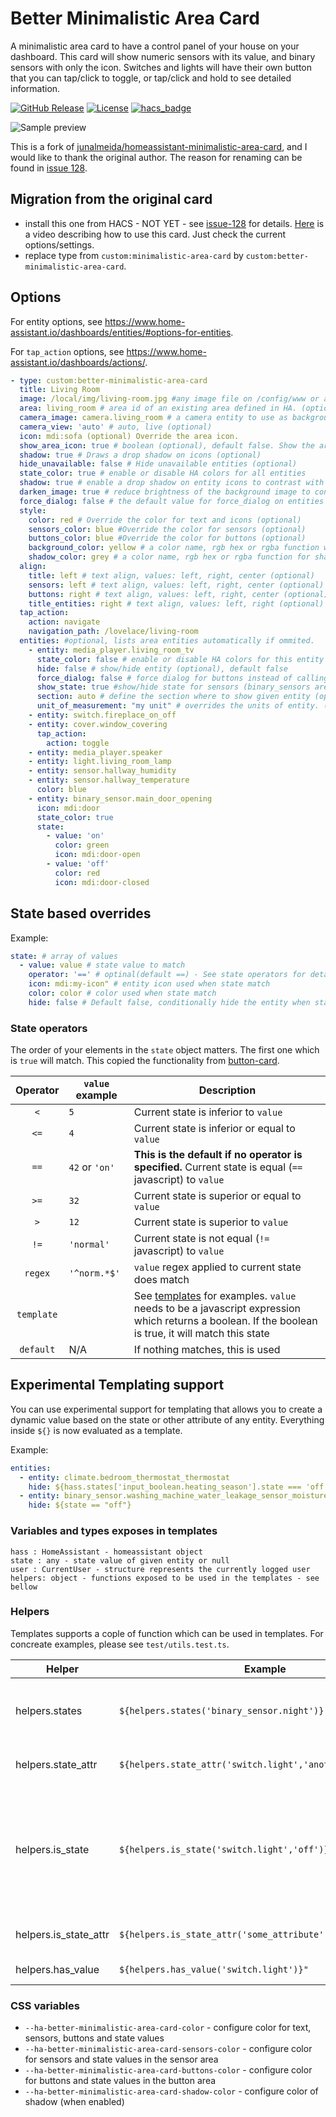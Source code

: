 # Better Minimalistic Area Card

A minimalistic area card to have a control panel of your house on your dashboard. This card will show numeric sensors with its value, and binary sensors with only the icon. Switches and lights will have their own button that you can tap/click to toggle, or tap/click and hold to see detailed information.

[![GitHub Release][releases-shield]][releases]
[![License][license-shield]](LICENSE.md)
[![hacs_badge](https://img.shields.io/badge/HACS-Default-orange.svg?style=for-the-badge)](https://github.com/custom-components/hacs)

![Sample preview](docs/sample.png)

This is a fork of [junalmeida/homeassistant-minimalistic-area-card](https://github.com/junalmeida/homeassistant-minimalistic-area-card), and I would like to thank the original author. The reason for renaming can be found in [issue 128](https://github.com/LesTR/homeassistant-minimalistic-area-card/issues/128).

## Migration from the original card

- install this one from HACS - NOT YET - see [issue-128](https://github.com/LesTR/homeassistant-minimalistic-area-card/issues/128) for details. [Here](https://youtu.be/Y6YVQL0YHUw?t=57) is a video describing how to use this card. Just check the current options/settings.
- replace type from `custom:minimalistic-area-card` by `custom:better-minimalistic-area-card`.

## Options

For entity options, see <https://www.home-assistant.io/dashboards/entities/#options-for-entities>.

For `tap_action` options, see <https://www.home-assistant.io/dashboards/actions/>.

```yaml
- type: custom:better-minimalistic-area-card
  title: Living Room
  image: /local/img/living-room.jpg #any image file on /config/www or an absolute image url. optional, it uses area image if area is specified. (optional)
  area: living_room # area id of an existing area defined in HA. (optional)
  camera_image: camera.living_room # a camera entity to use as background (optional)
  camera_view: 'auto' # auto, live (optional)
  icon: mdi:sofa (optional) Override the area icon.
  show_area_icon: true # boolean (optional), default false. Show the are icon in the title. The top-level option icon can override the icon.
  shadow: true # Draws a drop shadow on icons (optional)
  hide_unavailable: false # Hide unavailable entities (optional)
  state_color: true # enable or disable HA colors for all entities
  shadow: true # enable a drop shadow on entity icons to contrast with the background
  darken_image: true # reduce brightness of the background image to constrast with entities
  force_dialog: false # the default value for force_dialog on entities (optinal). Default: false
  style:
    color: red # Override the color for text and icons (optional)
    sensors_color: blue #Override the color for sensors (optional)
    buttons_color: blue #Override the color for buttons (optional)
    background_color: yellow # a color name, rgb hex or rgba function when an image is not provided (optional)
    shadow_color: grey # a color name, rgb hex or rgba function for shadow when enabled
  align:
    title: left # text align, values: left, right, center (optional)
    sensors: left # text align, values: left, right, center (optional)
    buttons: right # text align, values: left, right, center (optional)
    title_entities: right # text align, values: left, right (optional)
  tap_action:
    action: navigate
    navigation_path: /lovelace/living-room
  entities: #optional, lists area entities automatically if ommited.
    - entity: media_player.living_room_tv
      state_color: false # enable or disable HA colors for this entity
      hide: false # show/hide entity (optional), default false
      force_dialog: false # force dialog for buttons instead of calling toogle
      show_state: true #show/hide state for sensors (binary_sensors are hidden by default) (optional, default true)
      section: auto # define the section where to show given entity (optional), default 'auto', possible values: auto, sensors, buttons, title. Sensors means the first line, buttons the second one, title op.
      unit_of_measurement: "my unit" # overrides the units of entity. (optional, default empty). Useful when entity don't have attribute with units.
    - entity: switch.fireplace_on_off
    - entity: cover.window_covering
      tap_action:
        action: toggle
    - entity: media_player.speaker
    - entity: light.living_room_lamp
    - entity: sensor.hallway_humidity
    - entity: sensor.hallway_temperature
      color: blue
    - entity: binary_sensor.main_door_opening
      icon: mdi:door
      state_color: true
      state:
        - value: 'on'
          color: green
          icon: mdi:door-open
        - value: 'off'
          color: red
          icon: mdi:door-closed
```

## State based overrides

Example:

```yaml
state: # array of values
  - value: value # state value to match
    operator: '==' # optinal(default ==) - See state operators for details
    icon: mdi:my-icon" # entity icon used when state match
    color: color # color used when state match
    hide: false # Default false, conditionally hide the entity when state match given value
```

### State operators

The order of your elements in the `state` object matters. The first one which is `true` will match. This copied the functionality from [button-card](https://github.com/custom-cards/button-card).

|  Operator  | `value` example | Description                                                                                                                                                                           |
| :--------: | --------------- | ------------------------------------------------------------------------------------------------------------------------------------------------------------------------------------- |
|    `<`     | `5`             | Current state is inferior to `value`                                                                                                                                                  |
|    `<=`    | `4`             | Current state is inferior or equal to `value`                                                                                                                                         |
|    `==`    | `42` or `'on'`  | **This is the default if no operator is specified.** Current state is equal (`==` javascript) to `value`                                                                              |
|    `>=`    | `32`            | Current state is superior or equal to `value`                                                                                                                                         |
|    `>`     | `12`            | Current state is superior to `value`                                                                                                                                                  |
|    `!=`    | `'normal'`      | Current state is not equal (`!=` javascript) to `value`                                                                                                                               |
|  `regex`   | `'^norm.*$'`    | `value` regex applied to current state does match                                                                                                                                     |
| `template` |                 | See [templates](#experimental-templating-support) for examples. `value` needs to be a javascript expression which returns a boolean. If the boolean is true, it will match this state |
| `default`  | N/A             | If nothing matches, this is used                                                                                                                                                      |

## Experimental Templating support

You can use experimental support for templating that allows you to create a dynamic value based on the state or other attribute of any entity.
Everything inside `${}` is now evaluated as a template.

Example:

```yaml
entities:
  - entity: climate.bedroom_thermostat_thermostat
    hide: ${hass.states['input_boolean.heating_season'].state === 'off'}
  - entity: binary_sensor.washing_machine_water_leakage_sensor_moisture
    hide: ${state == "off"}
```

### Variables and types exposes in templates

```
hass : HomeAssistant - homeassistant object
state : any - state value of given entity or null
user : CurrentUser - structure represents the currently logged user
helpers: object - functions exposed to be used in the templates - see bellow
```

### Helpers

Templates supports a cople of function which can be used in templates. For concreate examples, please see `test/utils.test.ts`.

| Helper                | Example                                                     | Description                                                                                                                                                                                                                                                                                                        |
| --------------------- | ----------------------------------------------------------- | ------------------------------------------------------------------------------------------------------------------------------------------------------------------------------------------------------------------------------------------------------------------------------------------------------------------ |
| helpers.states        | `${helpers.states('binary_sensor.night')}`                  | Returns the state string (not the state object) of the given entity, `unknown` if it doesn’t exist, and `unavailable` if the object exists but is not available.                                                                                                                                                   |
| helpers.state_attr    | `${helpers.state_attr('switch.light','another_attribute')}` | will return the value of the attribute or `null` if it doesn’t exist.                                                                                                                                                                                                                                              |
| helpers.is_state      | `${helpers.is_state('switch.light','off')}"`                | compares an entity’s state with a specified state or list of states and returns True or False. is_state('device_tracker.paulus', 'home') will test if the given entity is the specified state. is_state('device_tracker.paulus', ['home', 'work']) will test if the given entity is any of the states in the list. |
| helpers.is_state_attr | `${helpers.is_state_attr('some_attribute',['10','20'])}"`   | will test if the given entity attribute is the specified state or in the list of given values                                                                                                                                                                                                                      |
| helpers.has_value     | `${helpers.has_value('switch.light')}"`                     | will test if the given entity is not unknown or unavailable.                                                                                                                                                                                                                                                       |

### CSS variables

- `--ha-better-minimalistic-area-card-color` - configure color for text, sensors, buttons and state values
- `--ha-better-minimalistic-area-card-sensors-color` - configure color for sensors and state values in the sensor area
- `--ha-better-minimalistic-area-card-buttons-color` - configure color for buttons and state values in the button area
- `--ha-better-minimalistic-area-card-shadow-color` - configure color of shadow (when enabled)

[license-shield]: https://img.shields.io/github/license/lestr/homeassistant-minimalistic-area-card.svg?style=for-the-badge
[releases-shield]: https://img.shields.io/github/release/lestr/homeassistant-minimalistic-area-card.svg?style=for-the-badge
[releases]: https://github.com/lestr/homeassistant-minimalistic-area-card/releases
